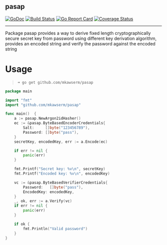 pasap 
-------------------------------------------------
[![GoDoc](https://godoc.org/github.com/mkawserm/pasap?status.svg)](https://godoc.org/github.com/mkawserm/pasap)
[![Build Status](https://travis-ci.com/mkawserm/pasap.svg?branch=master)](https://travis-ci.com/mkawserm/pasap)
[![Go Report Card](https://goreportcard.com/badge/github.com/mkawserm/pasap)](https://goreportcard.com/report/github.com/mkawserm/pasap)
[![Coverage Status](https://coveralls.io/repos/github/mkawserm/pasap/badge.svg?branch=master)](https://coveralls.io/github/mkawserm/pasap?branch=master)

-------------------------------------------------

Package pasap provides a way to derive fixed length
cryptographically secure secret key from password
using different key derivation algorithm, provides an encoded string and
verify the password against the encoded string

# Usage

> `➜ go get github.com/mkawserm/pasap`

```go
package main

import "fmt"
import "github.com/mkawserm/pasap"

func main()  {
	a := pasap.NewArgon2idHasher()
	ec := &pasap.ByteBasedEncoderCredentials{
		Salt:     []byte("123456789"),
		Password: []byte("pass"),
	}
	secretKey, encodedKey, err := a.Encode(ec)

	if err != nil {
		panic(err)
	}

	fmt.Printf("Secret key: %v\n", secretKey)
	fmt.Printf("Encoded key: %v\n", encodedKey)

	vc := &pasap.ByteBasedVerifierCredentials{
		Password:   []byte("pass"),
		EncodedKey: encodedKey,
	}
	_, ok, err := a.Verify(vc)
	if err != nil {
		panic(err)
	}

	if ok {
		fmt.Println("Valid password")
	}
}
```